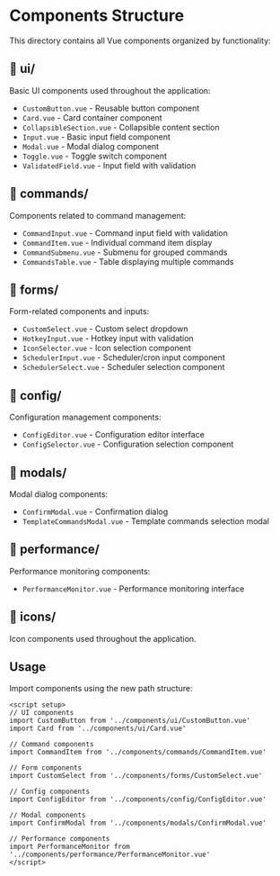 # Components Structure

This directory contains all Vue components organized by functionality:

## 📁 ui/
Basic UI components used throughout the application:
- `CustomButton.vue` - Reusable button component
- `Card.vue` - Card container component
- `CollapsibleSection.vue` - Collapsible content section
- `Input.vue` - Basic input field component
- `Modal.vue` - Modal dialog component
- `Toggle.vue` - Toggle switch component
- `ValidatedField.vue` - Input field with validation

## 📁 commands/
Components related to command management:
- `CommandInput.vue` - Command input field with validation
- `CommandItem.vue` - Individual command item display
- `CommandSubmenu.vue` - Submenu for grouped commands
- `CommandsTable.vue` - Table displaying multiple commands

## 📁 forms/
Form-related components and inputs:
- `CustomSelect.vue` - Custom select dropdown
- `HotkeyInput.vue` - Hotkey input with validation
- `IconSelector.vue` - Icon selection component
- `SchedulerInput.vue` - Scheduler/cron input component
- `SchedulerSelect.vue` - Scheduler selection component

## 📁 config/
Configuration management components:
- `ConfigEditor.vue` - Configuration editor interface
- `ConfigSelector.vue` - Configuration selection component

## 📁 modals/
Modal dialog components:
- `ConfirmModal.vue` - Confirmation dialog
- `TemplateCommandsModal.vue` - Template commands selection modal

## 📁 performance/
Performance monitoring components:
- `PerformanceMonitor.vue` - Performance monitoring interface

## 📁 icons/
Icon components used throughout the application.

## Usage

Import components using the new path structure:

```vue
<script setup>
// UI components
import CustomButton from '../components/ui/CustomButton.vue'
import Card from '../components/ui/Card.vue'

// Command components
import CommandItem from '../components/commands/CommandItem.vue'

// Form components
import CustomSelect from '../components/forms/CustomSelect.vue'

// Config components
import ConfigEditor from '../components/config/ConfigEditor.vue'

// Modal components
import ConfirmModal from '../components/modals/ConfirmModal.vue'

// Performance components
import PerformanceMonitor from '../components/performance/PerformanceMonitor.vue'
</script>
``` 